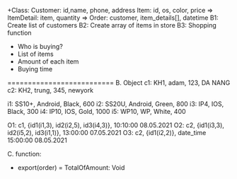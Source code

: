+Class: 
Customer: id,name, phone, address
Item: id, os, color, price
=> ItemDetail:  item, quantity
=> Order: customer, item_details[], datetime
B1: Create list of customers 
B2: Create array of items in store 
B3: Shopping function 
+ Who is buying?
+ List of items
+ Amount of each item
+ Buying time 


 ==========================
 B. Object
 c1: KH1, adam, 123, DA NANG
 c2: KH2, trung, 345, newyork
 
 i1: SS10+, Android, Black, 600
 i2: SS20U, Android, Green, 800
 i3: IP4, IOS, Black, 300
 i4: IP10, IOS, Gold, 1000
 i5: WP10, WP, White, 400
 
 O1: c1, {id1(i1,3), id2(i2,5), id3(i4,3)}, 10:10:00 08.05.2021
 O2: c2, {id1(i3,3), id2(i5,2), id3(i1,1)}, 13:00:00 07.05.2021 
 O3: c2, {id1(i2,2)}, date_time 15:00:00 08.05.2021
 
 C. function:
 + export(order) = TotalOfAmount: Void
 